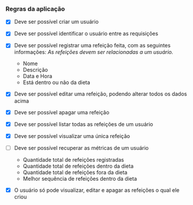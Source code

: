 ### Regras da aplicação

- [x] Deve ser possível criar um usuário
- [x] Deve ser possível identificar o usuário entre as requisições

- [x] Deve ser possível registrar uma refeição feita, com as seguintes informações:
    *As refeições devem ser relacionadas a um usuário.*
    
    - Nome
    - Descrição
    - Data e Hora
    - Está dentro ou não da dieta

- [x] Deve ser possível editar uma refeição, podendo alterar todos os dados acima
- [x] Deve ser possível apagar uma refeição
- [x] Deve ser possível listar todas as refeições de um usuário
- [x] Deve ser possível visualizar uma única refeição

- [ ] Deve ser possível recuperar as métricas de um usuário
    - Quantidade total de refeições registradas
    - Quantidade total de refeições dentro da dieta
    - Quantidade total de refeições fora da dieta
    - Melhor sequência de refeições dentro da dieta

- [x] O usuário só pode visualizar, editar e apagar as refeições o qual ele criou